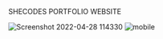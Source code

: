 SHECODES PORTFOLIO WEBSITE

![Screenshot 2022-04-28 114330](https://user-images.githubusercontent.com/96808682/183877380-c821d223-e624-455f-b4eb-7aa16277e0b8.png)
![mobile](https://user-images.githubusercontent.com/96808682/183877451-07a97b73-f394-4743-bb77-cdc759c84a37.png)
